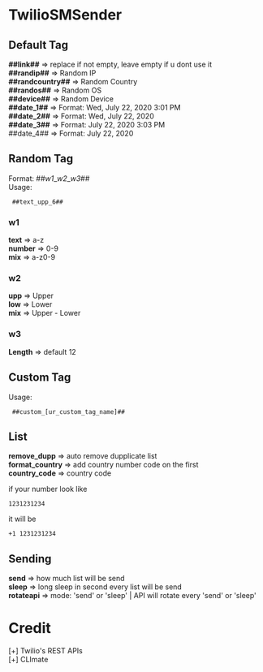 # TwilioSMSender

## Default Tag

**##link##** => replace if not empty, leave empty if u dont use it<br>
**##randip##** => Random IP<br>
**##randcountry##** => Random Country<br>
**##randos##** => Random OS<br>
**##device##** => Random Device<br>
**##date_1##** => Format: Wed, July 22, 2020 3:01 PM<br>
**##date_2##** => Format: Wed, July 22, 2020<br>
**##date_3##** => Format: July 22, 2020 3:03 PM<br>
##date_4## => Format: July 22, 2020<br>

## Random Tag
Format: ##_w1_\__w2_\__w3_##<br>
Usage: 
```
 ##text_upp_6##
```

### w1
**text** => a-z<br>
**number** => 0-9<br>
**mix** => a-z0-9<br>

### w2
**upp** => Upper<br>
**low** => Lower<br>
**mix** => Upper - Lower<br>

### w3
**Length** => default 12<br>

## Custom Tag  
Usage: 
```
 ##custom_[ur_custom_tag_name]##
```

## List

**remove_dupp** => auto remove dupplicate list<br>
**format_country** => add country number code on the first<br>
**country_code** => country code<br>

if your number look like
```
1231231234
```
it will be
```
+1 1231231234
```

## Sending
**send** => how much list will be send<br>
**sleep** => long sleep in second every list will be send<br>
**rotateapi** => mode: 'send' or 'sleep' | API will rotate every 'send' or 'sleep'<br>

# Credit
[+] Twilio's REST APIs <br>
[+] CLImate <br>
